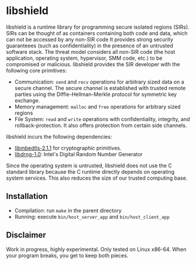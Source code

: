 # libshield
libshield is a runtime library for programming secure isolated regions (SIRs).
SIRs can be thought of as containers containing both code and data, which can not be accessed by any non-SIR code 
It provides strong security guaranteees (such as confidentiality) in the presence of an untrusted software stack.
The threat model considers all non-SIR code (the host application, operating system, hypervisor, SMM code, etc.) to be compromised or malicious. 
libshield provides the SIR developer with the following core primitives:
  * Communication: `send` and `recv` operations for arbitrary sized data on a secure channel. The secure channel is established with trusted remote parties using the Diffie-Hellman-Merkle protocol for symmetric key exchange.
  * Memory management: `malloc` and `free` operations for arbitrary sized regions
  * File System: `read` and `write` operations with confidentiality, integrity, and rollback-protection. It also offers protection from certain side channels.

libshield incurs the following dependencies:
  * [libmbedtls-2.1.1](https://tls.mbed.org) for cryptographic primitives.
  * [libdrng-1.0](https://software.intel.com/en-us/articles/the-drng-library-and-manual): Intel's Digital Random Number Generator 

Since the operating system is untrusted, libshield does not use the C standard library because the C runtime directly depends on operating system services. 
This also reduces the size of our trusted computing base.

## Installation
 * Compilation: run `make` in the parent directory
 * Running: execute `bin/host_server_app` and `bin/host_client_app`

## Disclaimer
Work in progress, highly experimental.
Only tested on Linux x86-64.
When your program breaks, you get to keep both pieces. 
